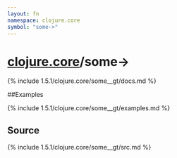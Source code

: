 ```yaml
---
layout: fn
namespace: clojure.core
symbol: "some->"
---
```


# [clojure.core](../)/some->

{% include 1.5.1/clojure.core/some__gt/docs.md %}

##Examples

{% include 1.5.1/clojure.core/some__gt/examples.md %}
## Source
{% include 1.5.1/clojure.core/some__gt/src.md %}

